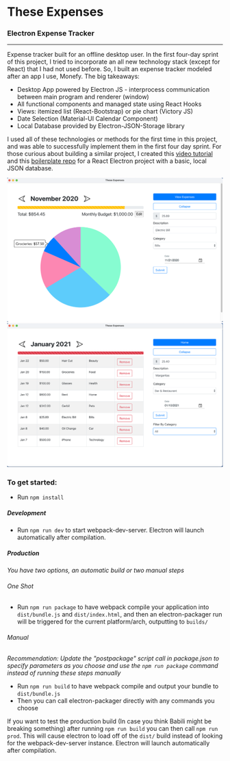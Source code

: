 # These Expenses

### Electron Expense Tracker

------------------------------------------------------------------------------------------------------------------------------------------------

Expense tracker built for an offline desktop user. In the first four-day sprint of this project, I tried to incorporate an all new technology stack (except for React) that I had not used before. So, I built an expense tracker modeled after an app I use, Monefy. The big takeaways: 

* Desktop App powered by Electron JS - interprocess communication between main program and renderer (window)
* All functional components and managed state using React Hooks
* Views: itemized list (React-Bootstrap) or pie chart (Victory JS)
* Date Selection (Material-UI Calendar Component)
* Local Database provided by Electron-JSON-Storage library

I used all of these technologies or methods for the first time in this project, and was able to successfully implement them in the first four day sprint. For those curious about building a similar project, I created this [video tutorial](https://www.youtube.com/watch?v=b4Hgu1_0bOk&t=258s) and this [boilerplate repo](https://github.com/KungoJung/Boilerplate-Electron-React-JSONStorage) for a React Electron project with a basic, local JSON database. 

<img src="public/Expenses_SS2.png" width=600>

<img src="public/Expenses_SS1.png" width=600>

### To get started:
* Run `npm install`

##### Development
* Run `npm run dev` to start webpack-dev-server. Electron will launch automatically after compilation.

##### Production
_You have two options, an automatic build or two manual steps_

###### One Shot
* Run `npm run package` to have webpack compile your application into `dist/bundle.js` and `dist/index.html`, and then an electron-packager run will be triggered for the current platform/arch, outputting to `builds/`

###### Manual
_Recommendation: Update the "postpackage" script call in package.json to specify parameters as you choose and use the `npm run package` command instead of running these steps manually_
* Run `npm run build` to have webpack compile and output your bundle to `dist/bundle.js`
* Then you can call electron-packager directly with any commands you choose

If you want to test the production build (In case you think Babili might be breaking something) after running `npm run build` you can then call `npm run prod`. This will cause electron to load off of the `dist/` build instead of looking for the webpack-dev-server instance. Electron will launch automatically after compilation.
